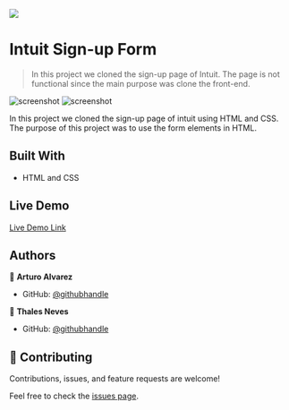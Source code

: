 ![](https://img.shields.io/badge/Microverse-blueviolet)

# Intuit Sign-up Form

> In this project we cloned the sign-up page of Intuit. The page is not functional since the main purpose was clone the front-end.

![screenshot](/images/top-preview)
![screenshot](/images/bottom-preview)

In this project we cloned the sign-up page of intuit using HTML and CSS. The purpose of this project was to use the form elements in HTML.

## Built With

- HTML and CSS

## Live Demo

[Live Demo Link](https://starsheriff2.github.io/Youtube-Clone/)

## Authors

👤 **Arturo Alvarez**

- GitHub: [@githubhandle](https://github.com/StarSherif12)


👤 **Thales Neves**

- GitHub: [@githubhandle](https://github.com/thneves)


## 🤝 Contributing

Contributions, issues, and feature requests are welcome!

Feel free to check the [issues page](issues/).

